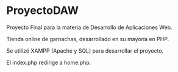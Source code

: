 # ProyectoDAW

Proyecto Final para la materia de Desarrollo de Aplicaciones Web.

Tienda online de garnachas, desarrollado en su mayoría en PHP.

Se utilizó XAMPP (Apache y SQL) para desarrollar el proyecto.

El index.php redirige a home.php.
